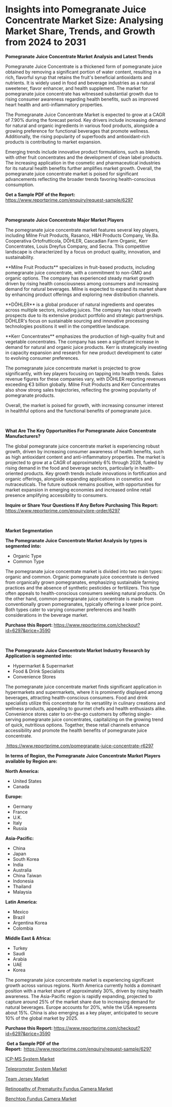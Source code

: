<p><h1>Insights into Pomegranate Juice Concentrate Market Size: Analysing Market Share, Trends, and Growth from 2024 to 2031</h1></p><p><strong>Pomegranate Juice Concentrate Market Analysis and Latest Trends</strong></p>
<p><p>Pomegranate Juice Concentrate is a thickened form of pomegranate juice obtained by removing a significant portion of water content, resulting in a rich, flavorful syrup that retains the fruit's beneficial antioxidants and nutrients. It is widely used in food and beverage industries as a natural sweetener, flavor enhancer, and health supplement. The market for pomegranate juice concentrate has witnessed substantial growth due to rising consumer awareness regarding health benefits, such as improved heart health and anti-inflammatory properties.</p><p>The Pomegranate Juice Concentrate Market is expected to grow at a CAGR of 7.90% during the forecast period. Key drivers include increasing demand for natural and organic ingredients in various food products, alongside a growing preference for functional beverages that promote wellness. Additionally, the rising popularity of superfoods and antioxidant-rich products is contributing to market expansion.</p><p>Emerging trends include innovative product formulations, such as blends with other fruit concentrates and the development of clean label products. The increasing application in the cosmetic and pharmaceutical industries for its natural health benefits further amplifies market growth. Overall, the pomegranate juice concentrate market is poised for significant advancements reflecting the broader trends favoring health-conscious consumption.</p></p>
<p><strong>Get a Sample PDF of the Report:&nbsp;</strong> <a href="https://www.reportprime.com/enquiry/request-sample/6297">https://www.reportprime.com/enquiry/request-sample/6297</a></p>
<p>&nbsp;</p>
<p><strong>Pomegranate Juice Concentrate Major Market Players</strong></p>
<p><p>The pomegranate juice concentrate market features several key players, including Milne Fruit Products, Rasanco, H&H Products Company, Ve.Ba. Cooperativa Ortofrutticola, DÖHLER, Cascadian Farm Organic, Kerr Concentrates, Louis Dreyfus Company, and Secna. This competitive landscape is characterized by a focus on product quality, innovation, and sustainability.</p><p>**Milne Fruit Products** specializes in fruit-based products, including pomegranate juice concentrate, with a commitment to non-GMO and organic options. The company has experienced steady market growth driven by rising health consciousness among consumers and increasing demand for natural beverages. Milne is expected to expand its market share by enhancing product offerings and exploring new distribution channels.</p><p>**DÖHLER** is a global producer of natural ingredients and operates across multiple sectors, including juices. The company has robust growth prospects due to its extensive product portfolio and strategic partnerships. DÖHLER's focus on sustainable sourcing and innovative processing technologies positions it well in the competitive landscape.</p><p>**Kerr Concentrates** emphasizes the production of high-quality fruit and vegetable concentrates. The company has seen a significant increase in demand for natural and organic juice products. Kerr is strategically investing in capacity expansion and research for new product development to cater to evolving consumer preferences.</p><p>The pomegranate juice concentrate market is projected to grow significantly, with key players focusing on tapping into health trends. Sales revenue figures for these companies vary, with DÖHLER reporting revenues exceeding €3 billion globally. Milne Fruit Products and Kerr Concentrates also show strong sales trajectories, reflecting the growing popularity of pomegranate products. </p><p>Overall, the market is poised for growth, with increasing consumer interest in healthful options and the functional benefits of pomegranate juice.</p></p>
<p>&nbsp;</p>
<p><strong>What Are The Key Opportunities For Pomegranate Juice Concentrate Manufacturers?</strong></p>
<p><p>The global pomegranate juice concentrate market is experiencing robust growth, driven by increasing consumer awareness of health benefits, such as high antioxidant content and anti-inflammatory properties. The market is projected to grow at a CAGR of approximately 6% through 2028, fueled by rising demand in the food and beverage sectors, particularly in health-oriented products. Key growth trends include innovations in fortification and organic offerings, alongside expanding applications in cosmetics and nutraceuticals. The future outlook remains positive, with opportunities for market expansion in emerging economies and increased online retail presence amplifying accessibility to consumers.</p></p>
<p><strong>Inquire or Share Your Questions If Any Before Purchasing This Report:</strong> <a href="https://www.reportprime.com/enquiry/pre-order/6297">https://www.reportprime.com/enquiry/pre-order/6297</a></p>
<p>&nbsp;</p>
<p><strong>Market Segmentation</strong></p>
<p><strong>The Pomegranate Juice Concentrate Market Analysis by types is segmented into:</strong></p>
<p><ul><li>Organic Type</li><li>Common Type</li></ul></p>
<p><p>The pomegranate juice concentrate market is divided into two main types: organic and common. Organic pomegranate juice concentrate is derived from organically grown pomegranates, emphasizing sustainable farming practices and the absence of synthetic pesticides or fertilizers. This type often appeals to health-conscious consumers seeking natural products. On the other hand, common pomegranate juice concentrate is made from conventionally grown pomegranates, typically offering a lower price point. Both types cater to varying consumer preferences and health considerations in the beverage market.</p></p>
<p><strong>Purchase this Report:&nbsp;</strong><a href="https://www.reportprime.com/checkout?id=6297&price=3590">https://www.reportprime.com/checkout?id=6297&price=3590</a></p>
<p>&nbsp;</p>
<p><strong>The Pomegranate Juice Concentrate Market Industry Research by Application is segmented into:</strong></p>
<p><ul><li>Hypermarket & Supermarket</li><li>Food & Drink Specialists</li><li>Convenience Stores</li></ul></p>
<p><p>The pomegranate juice concentrate market finds significant application in hypermarkets and supermarkets, where it is prominently displayed among beverages, attracting health-conscious consumers. Food and drink specialists utilize this concentrate for its versatility in culinary creations and wellness products, appealing to gourmet chefs and health enthusiasts alike. Convenience stores cater to on-the-go customers by offering single-serving pomegranate juice concentrates, capitalizing on the growing trend of quick, nutritious options. Together, these retail channels enhance accessibility and promote the health benefits of pomegranate juice concentrate.</p></p>
<p><a href="https://www.reportprime.com/pomegranate-juice-concentrate-r6297">&nbsp;https://www.reportprime.com/pomegranate-juice-concentrate-r6297</a></p>
<p><strong>In terms of Region, the Pomegranate Juice Concentrate Market Players available by Region are:</strong></p>
<p>
    <p> <strong> North America: </strong>
        <ul>
            <li>United States</li>
            <li>Canada</li>
        </ul>
        </p> 
    <p> <strong> Europe: </strong>
        <ul>
            <li>Germany</li>
            <li>France</li>
            <li>U.K.</li>
            <li>Italy</li>
            <li>Russia</li>
        </ul>
        </p> 
    <p> <strong> Asia-Pacific: </strong>
        <ul>
            <li>China</li>
            <li>Japan</li>
            <li>South Korea</li>
            <li>India</li>
            <li>Australia</li>
            <li>China Taiwan</li>
            <li>Indonesia</li>
            <li>Thailand</li>
            <li>Malaysia</li>
        </ul>
        </p> 
    <p> <strong> Latin America: </strong>
        <ul>
            <li>Mexico</li>
            <li>Brazil</li>
            <li>Argentina Korea</li>
            <li>Colombia</li>
        </ul>
        </p> 
    <p> <strong> Middle East & Africa: </strong>
        <ul>
            <li>Turkey</li>
            <li>Saudi</li>
            <li>Arabia</li>
            <li>UAE</li>
            <li>Korea</li>
        </ul>
    </p>
    </p>
<p><p>The pomegranate juice concentrate market is experiencing significant growth across various regions. North America currently holds a dominant position with a market share of approximately 30%, driven by rising health awareness. The Asia-Pacific region is rapidly expanding, projected to capture around 25% of the market share due to increasing demand for natural beverages. Europe accounts for 20%, while the USA represents about 15%. China is also emerging as a key player, anticipated to secure 10% of the global market by 2025.</p></p>
<p><strong>Purchase this Report: </strong><a href="https://www.reportprime.com/checkout?id=6297&price=3590">https://www.reportprime.com/checkout?id=6297&price=3590</a></p>
<p>&nbsp;<strong>Get a Sample PDF of the Report:&nbsp;&nbsp;</strong><a href="https://www.reportprime.com/enquiry/request-sample/6297">https://www.reportprime.com/enquiry/request-sample/6297</a></p>
<p><strong></strong></p>
<p><p><a href="https://medium.com/@rasaunharrison331/exploring-icp-ms-system-market-dynamics-revenue-analysis-and-growth-projections-in-the-icp-ms-f32bde8b351d">ICP-MS System Market</a></p><p><a href="https://www.linkedin.com/pulse/navigating-teleprompter-system-market-expert-analysis-2jfhc?trackingId=HY98SxIXTLanfSe3r52K4w%3D%3D">Teleprompter System Market</a></p><p><a href="https://www.linkedin.com/pulse/strategic-market-insights-navigating-global-team-jersey-my6fc?trackingId=G28J88lgQbCjXSOxh7qAEQ%3D%3D">Team Jersey Market</a></p><p><a href="https://issuu.com/reportprime-2/docs/retinopathy-of-prematurity-fundus-c_431b09c157afff">Retinopathy of Prematurity Fundus Camera Market</a></p><p><a href="https://issuu.com/reportprime-2/docs/benchtop-fundus-camera-market-size-_dab39bc6038115">Benchtop Fundus Camera Market</a></p></p>